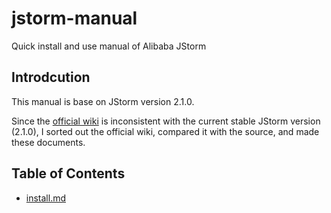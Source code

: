 # jstorm-manual
Quick install and use manual of Alibaba JStorm

## Introdcution ##
This manual is base on JStorm version 2.1.0.

Since the [official wiki](https://github.com/alibaba/jstorm/wiki/JStorm-Chinese-Documentation) is inconsistent with the current stable JStorm version (2.1.0), I sorted out the official wiki, compared it with the source, and made these documents.  

## Table of Contents
- [install.md](https://github.com/hammertank/jstorm-manual)

